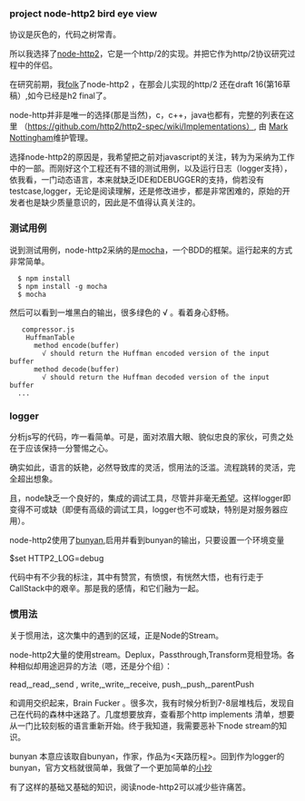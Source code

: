 ### project node-http2 bird eye view

协议是灰色的，代码之树常青。

所以我选择了[node-http2](https://github.com/molnarg/node-http2)，它是一个http/2的实现。并把它作为http/2协议研究过程中的伴侣。

在研究前期，我[folk](https://github.com/1000copy/node-http2)了node-http2 ，在那会儿实现的http/2 还在draft 16(第16草稿）,如今已经是h2 final了。

node-http并非是唯一的选择(那是当然)，c，c++，java也都有，完整的列表在这里 （https://github.com/http2/http2-spec/wiki/Implementations）, 由 [Mark Nottingham](http://en.wikipedia.org/wiki/Mark_Nottingham)维护管理。

选择node-http2的原因是，我希望把之前对javascript的关注，转为为采纳为工作中的一部。而刚好这个工程还有不错的测试用例，以及运行日志（logger支持），依我看，一门动态语言，本来就缺乏IDE和DEBUGGER的支持，倘若没有testcase,logger，无论是阅读理解，还是修改进步，都是非常困难的，原始的开发者也是缺少质量意识的，因此是不值得认真关注的。

### 测试用例

说到测试用例，node-http2采纳的是[mocha](http://mochajs.org/)，一个BDD的框架。运行起来的方式非常简单。

```
  $ npm install 
  $ npm install -g mocha 
  $ mocha
```

然后可以看到一堆黑白的输出，很多绿色的 √ 。看着身心舒畅。

```
   compressor.js
    HuffmanTable
      method encode(buffer)
        √ should return the Huffman encoded version of the input buffer
      method decode(buffer)
        √ should return the Huffman decoded version of the input buffer
  ...
```

### logger

分析js写的代码，咋一看简单。可是，面对浓眉大眼、貌似忠良的家伙，可贵之处在于应该保持一分警惕之心。

确实如此，语言的妖艳，必然导致库的灵活，惯用法的泛滥。流程跳转的灵活，完全超出想象。

且，node缺乏一个良好的，集成的调试工具，尽管并非毫无[希望](http://stackoverflow.com/questions/1911015/how-to-debug-node-js-applications)。这样logger即变得不可或缺（即便有高级的调试工具，logger也不可或缺，特别是对服务器应用）。

node-http2使用了[bunyan](https://github.com/trentm/node-bunyan),启用并看到bunyan的输出，只要设置一个环境变量

  $set HTTP2_LOG=debug

代码中有不少我的标注，其中有赞赏，有愤恨，有恍然大悟，也有行走于CallStack中的艰辛。那是我的感情，和它们融为一起。

### 惯用法

关于惯用法，这次集中的遇到的区域，正是Node的Stream。

node-http2大量的使用stream。Deplux，Passthrough,Transform竞相登场。各种相似却用途迥异的方法（嗯，还是分个组）：

  read,_read,_send ,
  write,_write,_receive,
  push,_push,_parentPush 

和调用交织起来，Brain Fucker 。很多次，我有时候分析到7-8层堆栈后，发现自己在代码的森林中迷路了。几度想要放弃，查看那个http implements 清单，想要从一门比较刻板的语言重新开始。终于我知道，我需要恶补下node stream的知识。


bunyan 本意应该取自bunyan，作家，作品为<天路历程>。回到作为logger的bunyan，官方文档就很简单，我做了一个更加简单的[小抄](node-bunyan-cheatsheet.md)

有了这样的基础又基础的知识，阅读node-http2可以减少些许痛苦。